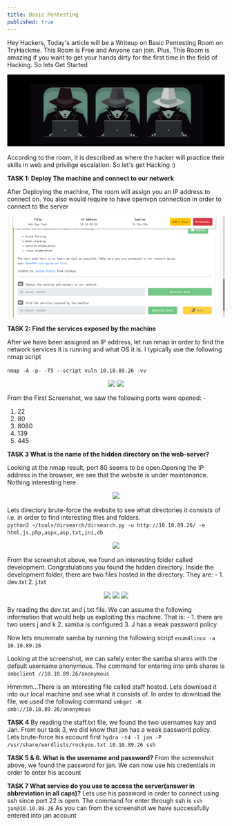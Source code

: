 ```yaml
---
title: Basic Pentesting
published: true
---
```

Hey Hackers, Today's article will be a Writeup on Basic Pentesting Room on TryHackme. 
This Room is Free and Anyone can join. Plus, This Room is amazing if you want to get 
your hands dirty for the first time in the field of Hacking. So lets Get Started

<p align="center">
  <img src="https://raw.githubusercontent.com/Saad-20/Blog/master/assets/Basic_Pentesting_Images/LOGO.png"/>
</p>
According to the room, it is described as where the hacker will practice their skills in web and privilige escalation.
So let's get Hacking :)


**TASK 1: Deploy The machine and connect to our network**

After Deploying the machine, The room will assign you an IP address to connect on. You also would require to have openvpn connection in order to connect to the server
<p align="center">
  <img src="https://raw.githubusercontent.com/Saad-20/Blog/master/assets/Basic_Pentesting_Images/1.Find_the_services.png"/>
</p>

**TASK 2: Find the services exposed by the machine**

After we have been assigned an IP address, let run nmap in order to find the network services it is running and what OS it is. I typically use the following nmap script

```nmap -A -p- -T5 --script vuln 10.10.89.26 -vv```
<p align="center">
  <img src="https://raw.githubusercontent.com/Saad-20/Blog/master/assets/Basic_Pentesting_Images/2.NMAP_SCAN.png"/>
  <img src="https://raw.githubusercontent.com/Saad-20/Blog/master/assets/Basic_Pentesting_Images/3.OPEN_PORTS.png"/>
</p>

From the First Screenshot, we saw the following ports were opened: -
1. 22
1. 80
1. 8080
1. 139
1. 445

**TASK 3 What is the name of the hidden directory on the web-server?**

Looking at the nmap result, port 80 seems to be open.Opening the IP address in the browser, we see that the website is under maintenance. Nothing interesting here. 
<p align="center">
  <img src="https://raw.githubusercontent.com/Saad-20/Blog/master/assets/Basic_Pentesting_Images/6.Website_index.html.png"/>
</p>

Lets directory brute-force the website to see what directories it consists of i.e. in order to find interesting files and folders.                       
```python3 ~/tools/dirsearch/dirsearch.py -u http://10.10.89.26/ -e html,js,php,aspx,asp,txt,ini,db```
<p align="center">
  <img src="https://raw.githubusercontent.com/Saad-20/Blog/master/assets/Basic_Pentesting_Images/4.%20BRUTE_FORCING_DIRECTORIES.png"/>
</p>
From the screenshot above, we found an interesting folder called development. Congratulations you found the hidden directory. 
Inside the development folder, there are two files hosted in the directory. They are: -
1. dev.txt
2. j.txt
<p align="center">
  <img src="https://raw.githubusercontent.com/Saad-20/Blog/master/assets/Basic_Pentesting_Images/7.Development_page.png"/>
  <img src="https://raw.githubusercontent.com/Saad-20/Blog/master/assets/Basic_Pentesting_Images/8.dev.txt.png"/>
  <img src="https://github.com/Saad-20/Blog/blob/master/assets/Basic_Pentesting_Images/9.j.txt.png"/>
</p>
By reading the dev.txt and j.txt file. We can assume the following information that would help us exploiting this machine. That is: -
1. there are two users j and k
2. samba is configured 
3. J has a weak password policy

Now lets enumerate samba by running the following script
```enum4linux -a 10.10.89.26```

Looking at the screenshot, we can safely enter the samba shares with the default username anonymous. The command for entering into smb shares is
```smbclient //10.10.89.26/anonymous```

Hmmmm...There is an interesting file called staff hosted. Lets download it into our local machine and see what it consists of. In order to download the file, we used the following command
```smbget -R smb://10.10.89.26/anonymous```

**TASK 4**
By reading the staff.txt file, we found the two usernames kay and Jan. From our task 3, we did know that jan has a weak password policy. Lets brute-force his account first
```hydra -t4 -l jan -P /usr/share/wordlists/rockyou.txt 10.10.89.26 ssh```

**TASK 5 & 6. What is the username and password?**
From the screenshot above, we found the password for jan. We can now use his credentials in order to enter his account

**TASK 7 What service do you use to access the server(answer in abbreviation in all caps)?**
Lets use his password in order to connect using ssh since port 22 is open. The command for enter through ssh is
```ssh jan@10.10.89.26```
As you can from the screenshot we have successfully entered into jan account

